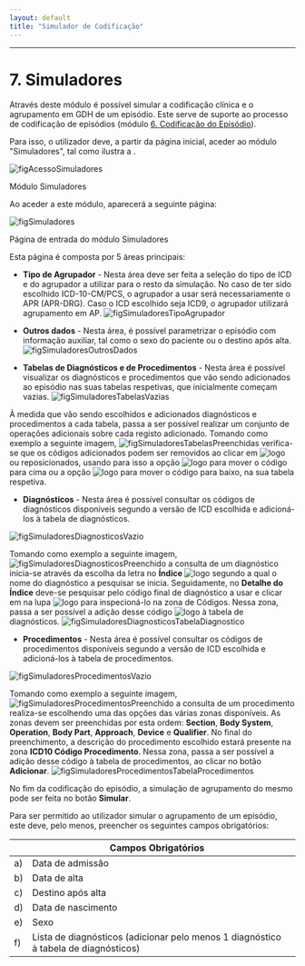 ```yaml
---
layout: default
title: "Simulador de Codificação"
---
```



---
<div id="simulador"></div>

# 7. Simuladores


Através deste módulo é possível simular a codificação clínica e o agrupamento em GDH de um episódio. 
Este serve de suporte ao processo de codificação de episódios (módulo [6. Codificação do Episódio](#codificar)).

Para isso, o utilizador deve, a partir da página inicial, aceder ao módulo "Simuladores", tal como ilustra a [](#figAcessoSimuladores).

![figAcessoSimuladores](img/pages/7_1.jpg)

<p class="caption" id="figAcessoSimuladores">Módulo Simuladores</p>

Ao aceder a este módulo, aparecerá a seguinte página:

![figSimuladores](img/pages/7_2.jpg)

<p class="caption" id="figSimuladores">Página de entrada do módulo Simuladores</p>

Esta página é composta por 5 áreas principais:

* **Tipo de Agrupador** - Nesta área deve ser feita a seleção do tipo de ICD e do agrupador a utilizar para o resto da simulação. No caso de ter sido escolhido ICD-10-CM/PCS, o agrupador a usar será necessariamente o APR (APR-DRG). Caso o ICD escolhido seja ICD9, o agrupador utilizará agrupamento em AP.
![figSimuladoresTipoAgrupador](img/pages/7_3.jpg)

* **Outros dados** - Nesta área, é possível parametrizar o episódio com informação auxiliar, tal como o sexo do paciente ou o destino após alta.
![figSimuladoresOutrosDados](img/pages/7_4.jpg)

* **Tabelas de Diagnósticos e de Procedimentos** - Nesta área é possível visualizar os diagnósticos e procedimentos que vão sendo adicionados ao episódio nas suas tabelas respetivas, que inicialmente começam vazias.
![figSimuladoresTabelasVazias](img/pages/7_5.jpg)

À medida que vão sendo escolhidos e adicionados diagnósticos e procedimentos a cada tabela, passa a ser possível realizar um conjunto de operações adicionais sobre cada registo adicionado. Tomando como exemplo a seguinte imagem,
![figSimuladoresTabelasPreenchidas](img/pages/7_6.jpg)
verifica-se que os códigos adicionados podem ser removidos ao clicar em ![logo](img/remover.jpg) ou reposicionados, usando para isso a opção ![logo](img/subir.jpg) para mover o código para cima ou a opção ![logo](img/descer.jpg) para mover o código para baixo, na sua tabela respetiva.

* **Diagnósticos** - Nesta área é possível consultar os códigos de diagnósticos disponíveis segundo a versão de ICD escolhida e adicioná-los à tabela de diagnósticos.

![figSimuladoresDiagnosticosVazio](img/pages/7_7.jpg)

Tomando como exemplo a seguinte imagem,
![figSimuladoresDiagnosticosPreenchido](img/pages/7_8.jpg)
a consulta de um diagnóstico inicia-se através da escolha da letra no **Índice** ![logo](img/step1.jpg) segundo a qual o nome do diagnóstico a pesquisar se inicia.
Seguidamente, no **Detalhe do Índice** deve-se pesquisar pelo código final de diagnóstico a usar e clicar em na lupa ![logo](img/step2.jpg) para inspecioná-lo na zona de Códigos.
Nessa zona, passa a ser possível a adição desse código ![logo](img/step3.jpg) à tabela de diagnósticos.
![figSimuladoresDiagnosticosTabelaDiagnostico](img/pages/7_9.jpg)

* **Procedimentos** - Nesta área é possível consultar os códigos de procedimentos disponíveis segundo a versão de ICD escolhida e adicioná-los à tabela de procedimentos. 

![figSimuladoresProcedimentosVazio](img/pages/7_10.jpg)

Tomando como exemplo a seguinte imagem,
![figSimuladoresProcedimentosPreenchido](img/pages/7_11.jpg)
a consulta de um procedimento realiza-se escolhendo uma das opções das várias zonas disponíveis. As zonas devem ser preenchidas por esta ordem: **Section**, **Body System**, **Operation**, **Body Part**, **Approach**, **Device** e **Qualifier**.
No final do preenchimento, a descrição do procedimento escolhido estará presente na zona **ICD10 Código Procedimento**.
Nessa zona, passa a ser possível a adição desse código à tabela de procedimentos, ao clicar no botão **Adicionar**.
![figSimuladoresProcedimentosTabelaProcedimentos](img/pages/7_12.jpg)


No fim da codificação do episódio, a simulação de agrupamento do mesmo pode ser feita no botão **Simular**.

Para ser permitido ao utilizador simular o agrupamento de um episódio, este deve, pelo menos, preencher os seguintes campos obrigatórios:

|    |  Campos Obrigatórios [](#figSimuladoresAgrupamento)															| 		|    
|----|--------------------------------------------------------------------------------------------------------------|-------|
| a) |  Data de admissão                																			|		|
| b) |  Data de alta                	  																			|		|
| c) |  Destino após alta				  																			|		|
| d) |  Data de nascimento                																			| 		|
| e) |  Sexo																										|		|
| f) |  Lista de diagnósticos (adicionar pelo menos 1 diagnóstico à tabela de diagnósticos)							|		|
